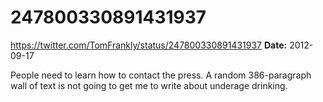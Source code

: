 # 247800330891431937
https://twitter.com/TomFrankly/status/247800330891431937
**Date:** 2012-09-17

People need to learn how to contact the press. A random 386-paragraph wall of text is not going to get me to write about underage drinking.
